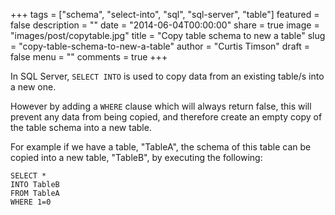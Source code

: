 +++
tags = ["schema", "select-into", "sql", "sql-server", "table"]
featured = false
description = ""
date = "2014-06-04T00:00:00"
share = true
image = "images/post/copytable.jpg"
title = "Copy table schema to new a table"
slug = "copy-table-schema-to-new-a-table"
author = "Curtis Timson"
draft = false
menu = ""
comments = true
+++

In SQL Server, `SELECT INTO` is used to copy data from an existing table/s into a new one.

However by adding a `WHERE` clause which will always return false, this will prevent any data from being copied, and therefore create an empty copy of the table schema into a new table.

For example if we have a table, "TableA", the schema of this table can be copied into a new table, "TableB", by executing the following:

    SELECT *
    INTO TableB
    FROM TableA
    WHERE 1=0
